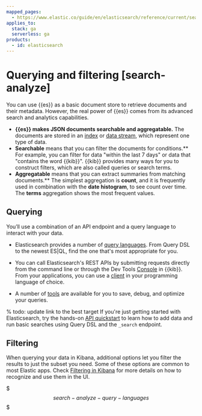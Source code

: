 ```yaml
---
mapped_pages:
  - https://www.elastic.co/guide/en/elasticsearch/reference/current/search-analyze.html
applies_to:
  stack: ga
  serverless: ga
products:
  - id: elasticsearch
---
```


# Querying and filtering [search-analyze]

You can use {{es}} as a basic document store to retrieve documents and their metadata. However, the real power of {{es}} comes from its advanced search and analytics capabilities.

* **{{es}} makes JSON documents searchable and aggregatable.** The documents are stored in an [index](/manage-data/data-store/index-basics.md) or [data stream](/manage-data/data-store/data-streams.md), which represent one type of data.
* **Searchable** means that you can filter the documents for conditions.** For example, you can filter for data "within the last 7 days" or data that "contains the word {{kib}}". {{kib}} provides many ways for you to construct filters, which are also called queries or search terms.
* **Aggregatable** means that you can extract summaries from matching documents.** The simplest aggregation is **count**, and it is frequently used in combination with the **date histogram**, to see count over time. The **terms** aggregation shows the most frequent values.

## Querying

You’ll use a combination of an API endpoint and a query language to interact with your data.

- Elasticsearch provides a number of [query languages](/explore-analyze/query-filter/languages.md). From Query DSL to the newest ES|QL, find the one that's most appropriate for you.

- You can call Elasticsearch's REST APIs by submitting requests directly from the command line or through the Dev Tools [Console](/explore-analyze/query-filter/tools/console.md) in {{kib}}. From your applications, you can use a [client](/reference/elasticsearch-clients/index.md) in your programming language of choice.

- A number of [tools](/explore-analyze/query-filter/tools.md) are available for you to save, debug, and optimize your queries.

% todo: update link to the best target
If you're just getting started with Elasticsearch, try the hands-on [API quickstart](/solutions/search/elasticsearch-basics-quickstart.md) to learn how to add data and run basic searches using Query DSL and the `_search` endpoint.

## Filtering

When querying your data in Kibana, additional options let you filter the results to just the subset you need. Some of these options are common to most Elastic apps. Check [Filtering in Kibana](/explore-analyze/query-filter/filtering.md) for more details on how to recognize and use them in the UI.

$$$search-analyze-query-languages$$$
